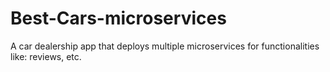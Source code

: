 # Best-Cars-microservices
A car dealership app that deploys multiple microservices for functionalities like: reviews, etc. 
